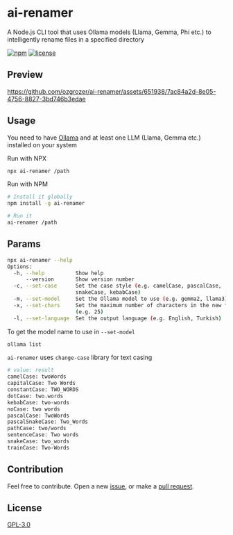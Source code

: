 # ai-renamer

A Node.js CLI tool that uses Ollama models (Llama, Gemma, Phi etc.) to intelligently rename files in a specified directory

[![npm](https://img.shields.io/npm/v/ai-renamer.svg?style=flat-square)](https://www.npmjs.com/package/ai-renamer)
[![license](https://img.shields.io/npm/l/ai-renamer?style=flat-square)](https://github.com/ozgrozer/ai-renamer/blob/main/license)

## Preview

https://github.com/ozgrozer/ai-renamer/assets/651938/7ac84a2d-8e05-4756-8827-3bd746b3edae

## Usage

You need to have [Ollama](https://ollama.com/download) and at least one LLM (Llama, Gemma etc.) installed on your system

Run with NPX

```bash
npx ai-renamer /path
```

Run with NPM

```bash
# Install it globally
npm install -g ai-renamer

# Run it
ai-renamer /path
```

## Params

```bash
npx ai-renamer --help
Options:
  -h, --help          Show help                                        [boolean]
      --version       Show version number                              [boolean]
  -c, --set-case      Set the case style (e.g. camelCase, pascalCase,
                      snakeCase, kebabCase)                           [string]
  -m, --set-model     Set the Ollama model to use (e.g. gemma2, llama3) [string]
  -x, --set-chars     Set the maximum number of characters in the new filename
                      (e.g. 25)                                         [number]
  -l, --set-language  Set the output language (e.g. English, Turkish)   [string]
```

To get the model name to use in `--set-model`

```bash
ollama list
```

`ai-renamer` uses `change-case` library for text casing

```bash
# value: result
camelCase: twoWords
capitalCase: Two Words
constantCase: TWO_WORDS
dotCase: two.words
kebabCase: two-words
noCase: two words
pascalCase: TwoWords
pascalSnakeCase: Two_Words
pathCase: two/words
sentenceCase: Two words
snakeCase: two_words
trainCase: Two-Words
```

## Contribution

Feel free to contribute. Open a new [issue](https://github.com/ozgrozer/ai-renamer/issues), or make a [pull request](https://github.com/ozgrozer/ai-renamer/pulls).

## License

[GPL-3.0](https://github.com/ozgrozer/ai-renamer/blob/main/license)
